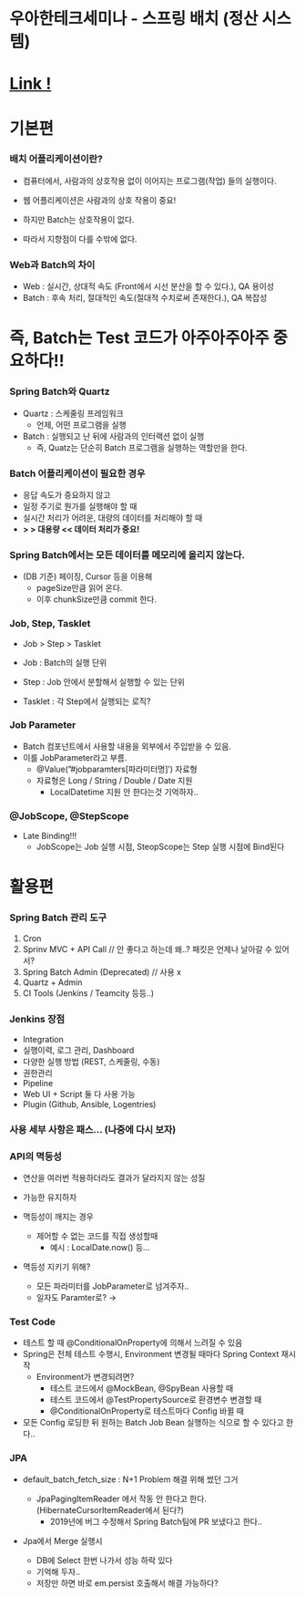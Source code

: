 # 우아한테크세미나 - 스프링 배치 (정산 시스템)

# [Link !](https://youtu.be/_nkJkWVH-mo)

# 기본편

### 배치 어플리케이션이란?

- 컴퓨터에서, 사람과의 상호작용 없이 이어지는 프로그램(작업) 들의 실행이다.

- 웹 어플리케이션은 사람과의 상호 작용이 중요!
- 하지만 Batch는 상호작용이 없다.
- 따라서 지향점이 다를 수밖에 없다.

### Web과 Batch의 차이

- Web : 실시간, 상대적 속도 (Front에서 시선 분산을 할 수 있다.), QA 용이성
- Batch : 후속 처리, 절대적인 속도(절대적 수치로써 존재한다.), QA 복잡성

# 즉, Batch는 Test 코드가 아주아주아주 중요하다!!

### Spring Batch와 Quartz

- Quartz : 스케줄링 프레임워크
    - 언제, 어떤 프로그램을 실행
- Batch : 실행되고 난 뒤에 사람과의 인터랙션 없이 실행
    - 즉, Quatz는 단순히 Batch 프로그램을 실행하는 역할만을 한다.

### Batch 어플리케이션이 필요한 경우

- 응답 속도가 중요하지 않고
- 일정 주기로 뭔가를 실행해야 할 때
- 실시간 처리가 어려운, 대량의 데이터를 처리해야 할 때
- **> > 대용량 << 데이터 처리가 중요!**

### Spring Batch에서는 모든 데이터를 메모리에 올리지 않는다.

- (DB 기준) 페이징, Cursor 등을 이용해
    - pageSize만큼 읽어 온다.
    - 이후 chunkSize만큼 commit 한다.
    

### Job, Step, Tasklet

- Job > Step > Tasklet

- Job : Batch의 실행 단위
- Step : Job 안에서 분할해서 실행할 수 있는 단위
- Tasklet : 각 Step에서 실행되는 로직?

### Job Parameter

- Batch 컴포넌트에서 사용할 내용을 외부에서 주입받을 수 있음.
- 이를 JobParameter라고 부름.
    - @Value(”#jobparamters[파라미터명]’) 자료형
    - 자료형은 Long / String / Double / Date 지원
        - LocalDatetime 지원 안 한다는것 기억하자..

### @JobScope, @StepScope

- Late Binding!!!
    - JobScope는 Job 실행 시점, SteopScope는 Step 실행 시점에 Bind된다

# 활용편

### Spring Batch 관리 도구

1. Cron
2. Sprinv MVC + API Call // 안 좋다고 하는데 왜..? 패킷은 언제나 날아갈 수 있어서?
3. Spring Batch Admin (Deprecated) // 사용 x
4. Quartz + Admin
5. CI Tools (Jenkins / Teamcity 등등..)

### Jenkins 장점

- Integration
- 실행이력, 로그 관리, Dashboard
- 다양한 실행 방법 (REST, 스케줄링, 수동)
- 권한관리
- Pipeline
- Web UI + Script 둘 다 사용 가능
- Plugin (Github, Ansible, Logentries)

### 사용 세부 사항은 패스... (나중에 다시 보자)

### API의 멱등성

- 연산을 여러번 적용하더라도 결과가 달라지지 않는 성질
- 가능한 유지하자

- 멱등성이 깨지는 경우
    - 제어할 수 없는 코드를 직접 생성할때
        - 예시 : LocalDate.now() 등...

- 멱등성 지키기 위해?
    - 모든 파라미터를 JobParameter로 넘겨주자..
    - 일자도 Paramter로? →

### Test Code

- 테스트 할 때 @ConditionalOnProperty에 의해서 느려질 수 있음
- Spring은 전체 테스트 수행시, Environment 변경될 때마다 Spring Context 재시작
    - Environment가 변경되려면?
        - 테스트 코드에서 @MockBean, @SpyBean 사용할 때
        - 테스트 코드에서 @TestPropertySource로 환경변수 변경할 때
        - @ConditionalOnProperty로 테스트마다 Config 바뀔 때
- 모든 Config 로딩한 뒤 원하는 Batch Job Bean 실행하는 식으로 할 수 있다고 한다..

### JPA

- default_batch_fetch_size : N+1 Problem 해결 위해 썼던 그거
    - JpaPagingItemReader 에서 작동 안 한다고 한다. (HibernateCursorItemReader에서 된다?)
        - 2019년에 버그 수정해서 Spring Batch팀에 PR 보냈다고 한다..

- Jpa에서 Merge 실행시
    - DB에 Select 한번 나가서 성능 하락 있다
    - 기억해 두자..
    - 저장만 하면 바로 em.persist 호출해서 해결 가능하다?